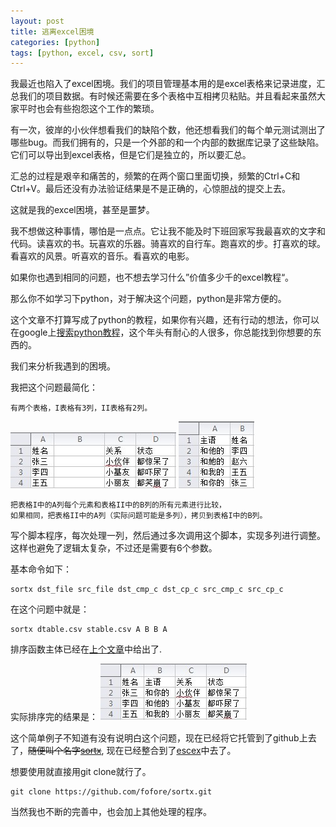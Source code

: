 ```yaml
---
layout: post
title: 逃离excel困境
categories: [python]
tags: [python, excel, csv, sort] 
---
```


我最近也陷入了excel困境。我们的项目管理基本用的是excel表格来记录进度，汇总我们的项目数据。有时候还需要在多个表格中互相拷贝粘贴。并且看起来虽然大家平时也会有些抱怨这个工作的繁琐。

有一次，彼岸的小伙伴想看我们的缺陷个数，他还想看我们的每个单元测试测出了哪些bug。而我们拥有的，只是一个外部的和一个内部的数据库记录了这些缺陷。它们可以导出到excel表格，但是它们是独立的，所以要汇总。

汇总的过程是艰辛和痛苦的，频繁的在两个窗口里面切换，频繁的Ctrl+C和Ctrl+V。最后还没有办法验证结果是不是正确的，心惊胆战的提交上去。

这就是我的excel困境，甚至是噩梦。

我不想做这种事情，哪怕是一点点。它让我不能及时下班回家写我最喜欢的文字和代码。读喜欢的书。玩喜欢的乐器。骑喜欢的自行车。跑喜欢的步。打喜欢的球。看喜欢的风景。听喜欢的音乐。看喜欢的电影。

如果你也遇到相同的问题，也不想去学习什么”价值多少千的excel教程“。
 
那么你不如学习下python，对于解决这个问题，python是非常方便的。

这个文章不打算写成了python的教程，如果你有兴趣，还有行动的想法，你可以在google上[搜索python教程](https://www.google.com.hk/search?q=python+%E6%95%99%E7%A8%8B&oq=python+%E6%95%99%E7%A8%8B&aqs=chrome.0.57j0l3.1772j0&sourceid=chrome&ie=UTF-8)，这个年头有耐心的人很多，你总能找到你想要的东西的。

我们来分析我遇到的困境。

我把这个问题最简化：

    有两个表格，I表格有3列，II表格有2列。

![I表格](/images/dtable.jpg)
![II表格](/images/atable.jpg)

    把表格I中的A列每个元素和表格II中的B列的所有元素进行比较，
    如果相同，把表格II中的A列（实际问题可能是多列），拷贝到表格I中的B列。

写个脚本程序，每次处理一列，然后通过多次调用这个脚本，实现多列进行调整。这样也避免了逻辑太复杂，不过还是需要有6个参数。

基本命令如下：

    sortx dst_file src_file dst_cmp_c dst_cp_c src_cmp_c src_cp_c

在这个问题中就是：
    
    sortx dtable.csv stable.csv A B B A

排序函数主体已经在[上个文章](http://fofore.com/2013/07/do-not-sort-manully/)中给出了.

实际排序完的结果是：
![sorted](/images/sorted.jpg)

这个简单例子不知道有没有说明白这个问题，现在已经将它托管到了github上去了，~~随便叫个名字[sortx](https://github.com/fofore/sortx)~~, 现在已经整合到了[escex](https://github.com/fofore/escex)中去了。

想要使用就直接用git clone就行了。

    git clone https://github.com/fofore/sortx.git

当然我也不断的完善中，也会加上其他处理的程序。
